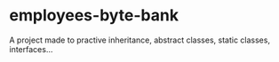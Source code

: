 # employees-byte-bank
A project made to practive inheritance, abstract classes, static classes, interfaces...
